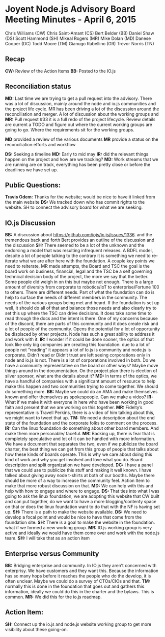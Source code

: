 # Joyent Node.js Advisory Board Meeting Minutes - April 6, 2015

Chris Williams (CW)
Chris Saint-Amant (CS)
Bert Belder (BB)
Daniel Shaw (DS)
Scott Hammond (SH)
Mikeal Rogers (MR)
Mike Dolan (MD)
Danese Cooper (DC)
Todd Moore (TM)
Gianugo Rabellino (GR)
Trevor Norris (TN)




## Recap
**CW:** Review of the Action Items
**BB:** Posted to the IO.js


## Reconciliation status
**MD:** Last time we are trying to get a pull request into the advisory. There was a lot of discussion, mainly around the node and io.js communities and the project life cycle. MR has been driving a lot of the discussion around the reconciliation and merger. A lot of discussion about the working groups and
**MR:** Pull request #33 it is a full redo of the project lifecycle. Review details are current a TODO and figure out where the current working groups are going to go. Where the requirements sit for the working groups.

**MD** provided a review of the various documents
**MR** provide a status on the reconciliation efforts and workflow

**DS:** Seeking a timeline
**MD:** Early to mid may
**IR:** did the relevant things happen on the project and how are we tracking?
**MD:** Work streams that we are running are on track, everything has been pretty close or before the deadlines we have set up.

## Public Questions:
**Travis Odem:** Thanks for the website; would be nice to have it linked from the main website
**DS:** We tracked down who has commit rights to the website. SH to connect the advisory board for what we are seeking.

## IO.js Discussion
**BB:** A discussion about https://github.com/iojs/io.js/issues/1336. and the tremendous back and forth Bert provides an outline of the discussion and the discussion
**SH:** There seemed to be a lot of the unknown and the endorsing a model that was resulting infrequent releases. A BDFL model, despite a lot of people talking to the contrary it is something we need to re-iterate what we are after here with the foundation. A couple key points we need to reiterate, MR made attempts, the Board and TSC the goal is the board work on business, financial, legal and the TSC be a self governing technical decision body of the project, the more we say that the better.
Some people did weigh in on this but maybe not enough. There is a large amount of diversity from corporate to robotics/IoT to enterprise/Fortune 100 to others. There are different needs. Part of what the foundation can do is help to surface the needs of different members in the community. The needs of the various groups being met and heard. If the foundation is set up well, it should do all of that and balance those needs and also clearly try to set this up where the TSC can drive decisions. It does take some time to read through the docs and the intent is there. One of my concerns because of the discord, there are parts of this community and it does create risk and a lot of people of the community. Opens the potential for a lot of opportunity be displaced by other projects. Node has such a great ability to address it and work with it.
**IR:** I wonder if it could be done sooner, the optics of that look like only big companies are creating this foundation. due to a lot of people not “reading” it appears a lot of Io.js is community and node.js is corporate. Didn’t read or Didn’t trust are left seeing corporations only in node and io.js is not. There is a lot of corporations involved in both. Do we have a community representative on the board or other ways? Maybe move things around in the documentation.  On the project plan there is election of silver sponsor, what are the details about it?
**MD:** In terms of the optics, we have a handful of companies with a significant amount of resource to help make this happen and two communities trying to come together. We should do something more.
**BB:** Maybe we could do an AMA and make themselves known and offer themselves as spokespeople. Can we make a video?
**IR:** What if we make it with everyone in here who have been working in good faith and present that we are working on this together.
**MR:** Fidelty’s representative is Travell Perkins, there is a video of him talking about this, we might want to tweet that up.
**TM:** We need a description about the end state of the foundation and the corporate folks to comment on the process.
**IR:** Can the linux foundation do something about other board members. And make them more personable/ faceful.
**MR:** Backing up, there is fear that is completely speculative and lot of it can be handled with more information. We have a document that separates the two, even if we publicize the board charter, the best thing we can get from this group of people that talks about how these kinds of boards operate. This is why we care about doing this kind of work and why you get involved and love what you do. Board description and split organization we have developed.
**DC:** I have a panel that we could use to publicize this stuff and making it well known. I have talked about giving away node t-shirts at both of our booths. Maybe there should be more of a way to increase the community feel. Action Item to make that more robust discussion on that.
**MD:** We can help with this and help with how to engage and where to engage.
**DS:** That ties into what I was going to ask the linux foundation, we are adopting this website that CW built and can put together, do we want to have a more blogging/contenty space on that or does the linux foundation want to do that with the NF is having set up.
**SH:** There is a path to make the website available.
**DS:** We need to develop a focal point and would be nice to have that come from the foundation site.
**SH:** There is a goal to make the website in the foundation. what if we formed a new working group.
**MR:** IO.js working group is very active and ideally we would have them come over and work with the node.js team.
**SH:** I will take that as an action item

## Enterprise versus Community
**BB:** Bridging enterprise and community. In IO.js they aren’t concerned with enterprisy. We have customers and they want this. Because the information has so many hops before it reaches the people who do the develop, it is often unclear. Maybe we could do a survey of CTOs/CIOs and that.
**TM:** normally this is done in the foundation that goes out and gathers this information, ideally we could do this in the charter and the bylaws. This is common.
**MR:** We did this for the io.js roadmap.

## Action Item:
**SH:** Connect up the io.js and node.js website working group to get more visibility about these going-on.
